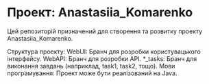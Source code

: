 # Проект: Anastasiia_Komarenko
Цей репозиторій призначений для створення та розвитку проекту Anastasiia_Komarenko.

Структура проекту:
WebUI: Бранч для розробки користувацького інтерфейсу.
WebAPI: Бранч для розробки API.
*_tasks: Бранч для виконання завдань (наприклад, task1, task2, тощо).
Мови програмування:
Проект може бути реалізований на Java.
